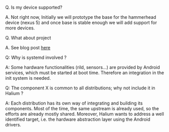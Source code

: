 
Q. Is my device supported?

A. Not right now, Initially we will prototype the base for the hammerhead device (nexus 5) and once base is stable enough we will add support for more devices.

Q. What about project <insert project name>

A. See blog post [here](http://halium.org/announcements/2017/04/24/halium-is-in-the-air.html)

Q: Why is systemd involved ?

A: Some hardware functionalities (rild, sensors...) are provided by Android services, which must be started at boot time. Therefore an integration in the init system is needed.

Q: The component X is common to all distributions; why not include it in Halium ?

A: Each distribution has its own way of integrating and building its components. Most of the time, the same upstream is already used, so the efforts are already mostly shared. Moreover, Halium wants to address a well identified target, i.e. the hardware abstraction layer using the Android drivers.
